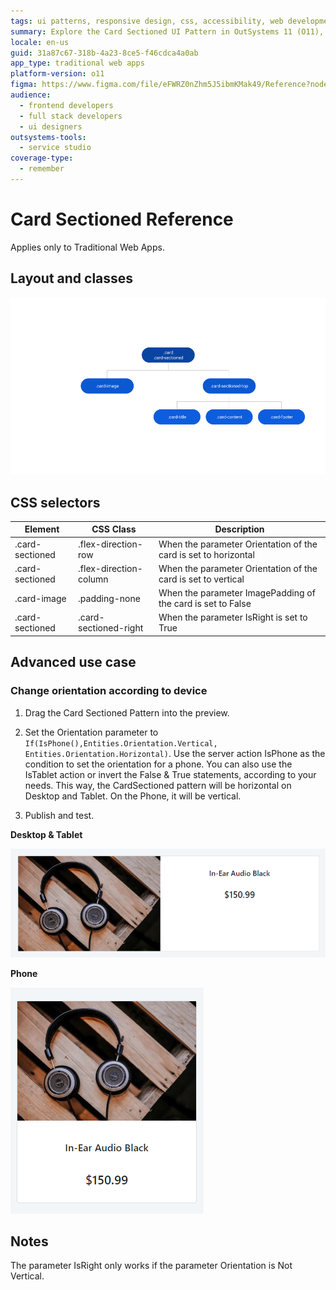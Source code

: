 ```yaml
---
tags: ui patterns, responsive design, css, accessibility, web development
summary: Explore the Card Sectioned UI Pattern in OutSystems 11 (O11), detailing layout, CSS classes, and responsive orientation adjustments.
locale: en-us
guid: 31a87c67-318b-4a23-8ce5-f46cdca4a0ab
app_type: traditional web apps
platform-version: o11
figma: https://www.figma.com/file/eFWRZ0nZhm5J5ibmKMak49/Reference?node-id=615:416
audience:
  - frontend developers
  - full stack developers
  - ui designers
outsystems-tools:
  - service studio
coverage-type:
  - remember
---
```


# Card Sectioned Reference

<div class="info" markdown="1">

Applies only to Traditional Web Apps.

</div>

## Layout and classes

![Diagram showing the layout and classes of the Card Sectioned UI Pattern](images/cardsectioned-2-diag.png "Card Sectioned Layout Diagram")

## CSS selectors

| **Element** |  **CSS Class** |  **Description**  |
| ---|---|---
| .card-sectioned |  .flex-direction-row |  When the parameter Orientation of the card is set to horizontal |
| .card-sectioned |  .flex-direction-column | When the parameter Orientation of the card is set to vertical  |
| .card-image |  .padding-none | When the parameter ImagePadding of the card is set to False  |
| .card-sectioned |  .card-sectioned-right | When the parameter IsRight is set to True  |

## Advanced use case

### Change orientation according to device

1. Drag the Card Sectioned Pattern into the preview.

1. Set the Orientation parameter to `If(IsPhone(),Entities.Orientation.Vertical, Entities.Orientation.Horizontal)`. Use the server action IsPhone as the condition to set the orientation for a phone. You can also use the IsTablet action or invert the False & True statements, according to your needs. This way, the CardSectioned pattern will be horizontal on Desktop and Tablet. On the Phone, it will be vertical.

1. Publish and test.

**Desktop & Tablet**

![Example of the Card Sectioned Pattern displayed on desktop and tablet devices](images/cardsectioned-3.png "Card Sectioned on Desktop & Tablet")

**Phone**

![Example of the Card Sectioned Pattern displayed on a phone device](images/cardsectioned-4.png "Card Sectioned on Phone")

## Notes
The parameter IsRight only works if the parameter Orientation is Not Vertical.
